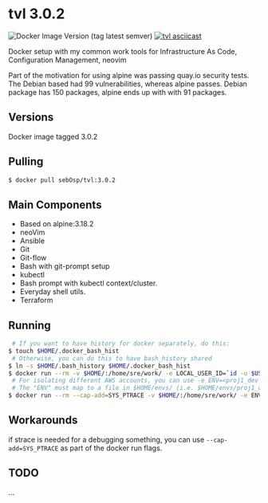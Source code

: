 # tvl 3.0.2

![Docker Image Version (tag latest semver)](https://img.shields.io/docker/v/sebosp/tvl/3.0.2)
[![tvl asciicast](https://asciinema.org/a/119550.png)](https://asciinema.org/a/119550)

Docker setup with my common work tools for Infrastructure As Code, Configuration Management, neovim

Part of the motivation for using alpine was passing quay.io security tests.
The Debian based had 99 vulnerabilities, whereas alpine passes.
Debian package has 150 packages, alpine ends up with with 91 packages.

## Versions
Docker image tagged 3.0.2

## Pulling
```bash
$ docker pull sebOsp/tvl:3.0.2
```

## Main Components
- Based on alpine:3.18.2
- neoVim
- Ansible
- Git
- Git-flow
- Bash with git-prompt setup
- kubectl
- Bash prompt with kubectl context/cluster.
- Everyday shell utils.
- Terraform

## Running
```bash
 # If you want to have history for docker separately, do this:
$ touch $HOME/.docker_bash_hist
 # Otherwise, you can do this to have bash_history shared
$ ln -s $HOME/.bash_history $HOME/.docker_bash_hist
$ docker run --rm -v $HOME/:/home/sre/work/ -e LOCAL_USER_ID=`id -u $USER` -it sebosp/tvl:3.0.2 
 # For isolating different AWS accounts, you can use -e ENV=<proj1_dev|proj1_qa|...>
 # The "ENV" must map to a file in $HOME/envs/ (i.e. $HOME/envs/proj1_qa)with contains source'able files for AWS credentials.
$ docker run --rm --cap-add=SYS_PTRACE -v $HOME/:/home/sre/work/ -e ENV=proj1_qa -e LOCAL_USER_ID=`id -u $USER` -it sebosp/tvl:3.0.2 
```

## Workarounds
if strace is needed for a debugging something, you can use `--cap-add=SYS_PTRACE` as part of the docker run flags.

## TODO
...
